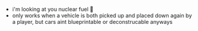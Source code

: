 - i'm looking at you nuclear fuel 👀
- only works when a vehicle is both picked up and placed down again by a player, but cars aint blueprintable or deconstrucable anyways
